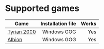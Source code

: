 # Supported games
|   Game	|   Installation file	|   Works	|
|---	|---:|---:|
|   [Tyrian 2000](https://www.gog.com/game/tyrian_2000) 	|   Windows GOG	|  Yes 	|
|   [Albion](https://www.gog.com/game/albion)	|  Windows GOG 	|   Yes	|
